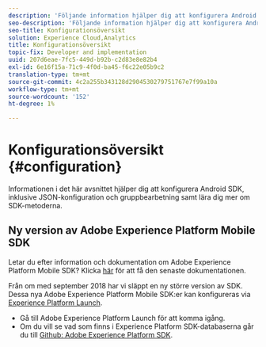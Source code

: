 ```yaml
---
description: 'Följande information hjälper dig att konfigurera Android SDK, inklusive JSON-konfiguration, träffbatchbearbetning och SDK-metoder '
seo-description: 'Följande information hjälper dig att konfigurera Android SDK, inklusive JSON-konfiguration, träffbatchbearbetning och SDK-metoder '
seo-title: Konfigurationsöversikt
solution: Experience Cloud,Analytics
title: Konfigurationsöversikt
topic-fix: Developer and implementation
uuid: 207d6eae-7fc5-449d-b92b-c2d83e8e82b4
exl-id: 6e16f15a-71c9-4f0d-ba45-f6c22e05b9c2
translation-type: tm+mt
source-git-commit: 4c2a255b343128d2904530279751767e7f99a10a
workflow-type: tm+mt
source-wordcount: '152'
ht-degree: 1%

---
```


# Konfigurationsöversikt {#configuration}

Informationen i det här avsnittet hjälper dig att konfigurera Android SDK, inklusive JSON-konfiguration och gruppbearbetning samt lära dig mer om SDK-metoderna.

## Ny version av Adobe Experience Platform Mobile SDK

Letar du efter information och dokumentation om Adobe Experience Platform Mobile SDK? Klicka [här](https://aep-sdks.gitbook.io/docs/) för att få den senaste dokumentationen.

Från om med september 2018 har vi släppt en ny större version av SDK. Dessa nya Adobe Experience Platform Mobile SDK:er kan konfigureras via [Experience Platform Launch](https://www.adobe.com/experience-platform/launch.html).

* Gå till Adobe Experience Platform Launch för att komma igång.
* Om du vill se vad som finns i Experience Platform SDK-databaserna går du till [Github: Adobe Experience Platform SDK](https://github.com/Adobe-Marketing-Cloud/acp-sdks).
